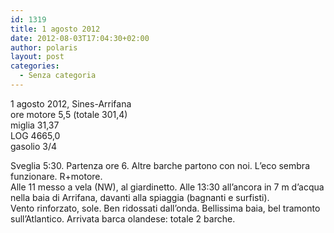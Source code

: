 ```yaml
---
id: 1319
title: 1 agosto 2012
date: 2012-08-03T17:04:30+02:00
author: polaris
layout: post
categories:
  - Senza categoria
---
```

1 agosto 2012, Sines-Arrifana  
ore motore 5,5 (totale 301,4)  
miglia 31,37  
LOG 4665,0  
gasolio 3/4

Sveglia 5:30. Partenza ore 6. Altre barche partono con noi. L&#8217;eco sembra funzionare. R+motore.  
Alle 11 messo a vela (NW), al giardinetto. Alle 13:30 all&#8217;ancora in 7 m d&#8217;acqua nella baia di Arrifana, davanti alla spiaggia (bagnanti e surfisti).  
Vento rinforzato, sole. Ben ridossati dall&#8217;onda. Bellissima baia, bel tramonto sull&#8217;Atlantico. Arrivata barca olandese: totale 2 barche.